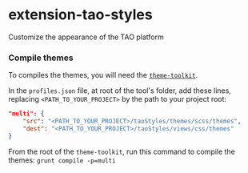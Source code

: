 # extension-tao-styles

Customize the appearance of the TAO platform

### Compile themes

To compiles the themes, you will need the [`theme-toolkit`](https://github.com/oat-sa/theme-toolkit).

In the `profiles.json` file, at root of the tool's folder, add these lines, replacing `<PATH_TO_YOUR_PROJECT>` by the path to your project root:

```JSON
"multi": {
    "src": "<PATH_TO_YOUR_PROJECT>/taoStyles/themes/scss/themes",
    "dest": "<PATH_TO_YOUR_PROJECT>/taoStyles/views/css/themes"
}
```

From the root of the `theme-toolkit`, run this command to compile the themes:
`grunt compile -p=multi`
